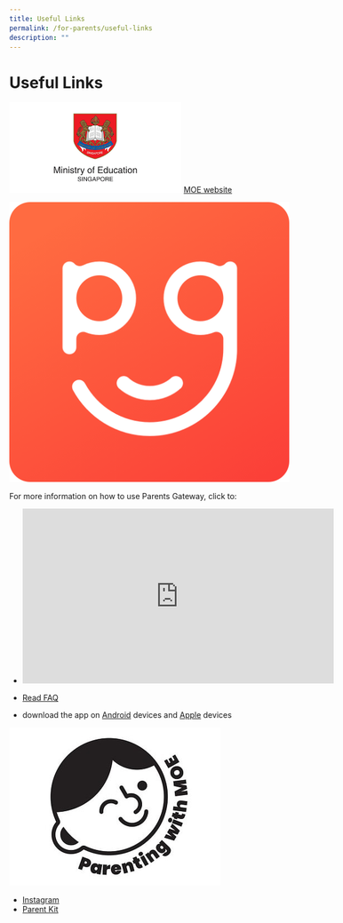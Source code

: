 ```yaml
---
title: Useful Links
permalink: /for-parents/useful-links
description: ""
---
```

# Useful Links

![](/images/download.png)
[MOE website](https://www.moe.gov.sg/primary)

![](/images/parents%20gateway.png)

For more information on how to use Parents Gateway, click to:
* <iframe width="560" height="315" src="https://www.youtube.com/embed/29H_d-l5H0s" title="YouTube video player" frameborder="0" allow="accelerometer; autoplay; clipboard-write; encrypted-media; gyroscope; picture-in-picture" allowfullscreen></iframe>

* [Read FAQ ](/files/Frequently-Asked-Questions-For-Parents.pdf)
* download the app on [Android](https://play.google.com/store/apps/details?id=com.moe.pgp&hl=en_SG&gl=US) devices and [Apple](https://apps.apple.com/sg/app/parents-gateway/id1267198708#?platform=iphone) devices


![](/images/parentingmoe.jpg)
*   [Instagram](https://www.instagram.com/parentingwith.moesg/)
*   [Parent Kit](https://www.moe.gov.sg/parentkit)